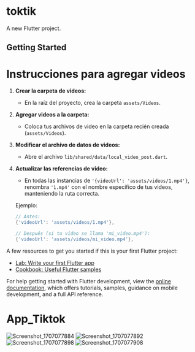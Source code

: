 # toktik

A new Flutter project.

## Getting Started

# Instrucciones para agregar videos

1. **Crear la carpeta de videos:**
   - En la raíz del proyecto, crea la carpeta `assets/Videos`.

2. **Agregar videos a la carpeta:**
   - Coloca tus archivos de video en la carpeta recién creada (`assets/Videos`).

3. **Modificar el archivo de datos de videos:**
   - Abre el archivo `lib/shared/data/local_video_post.dart`.

4. **Actualizar las referencias de video:**
   - En todas las instancias de `'{videoUrl': 'assets/videos/1.mp4'}`, renombra `'1.mp4'` con el nombre específico de tus videos, manteniendo la ruta correcta.

   Ejemplo:
   ```dart
   // Antes:
   {'videoUrl': 'assets/videos/1.mp4'},
   
   // Después (si tu video se llama 'mi_video.mp4'):
   {'videoUrl': 'assets/videos/mi_video.mp4'},


A few resources to get you started if this is your first Flutter project:

- [Lab: Write your first Flutter app](https://docs.flutter.dev/get-started/codelab)
- [Cookbook: Useful Flutter samples](https://docs.flutter.dev/cookbook)

For help getting started with Flutter development, view the
[online documentation](https://docs.flutter.dev/), which offers tutorials,
samples, guidance on mobile development, and a full API reference.
# App_Tiktok
![Screenshot_1707077884](https://github.com/albinrk10/App_Tiktok/assets/79820950/2f98cc87-ce6f-481b-9850-1e666b5a017d)
![Screenshot_1707077892](https://github.com/albinrk10/App_Tiktok/assets/79820950/f97b2b1c-60a7-4af7-a4ce-af62fa8923d3)
![Screenshot_1707077898](https://github.com/albinrk10/App_Tiktok/assets/79820950/a7da307f-7340-4795-8908-8fc0695a8bd8)
![Screenshot_1707077908](https://github.com/albinrk10/App_Tiktok/assets/79820950/c5b96fa6-0fac-4a84-88b1-5370d5818ba1)
